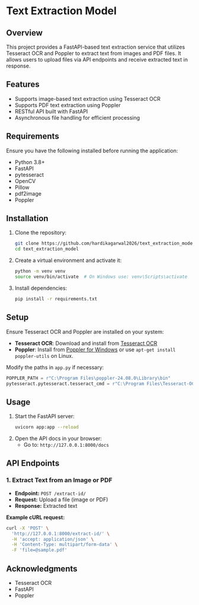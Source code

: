 # Text Extraction Model

## Overview
This project provides a FastAPI-based text extraction service that utilizes Tesseract OCR and Poppler to extract text from images and PDF files. It allows users to upload files via API endpoints and receive extracted text in response.

## Features
- Supports image-based text extraction using Tesseract OCR
- Supports PDF text extraction using Poppler
- RESTful API built with FastAPI
- Asynchronous file handling for efficient processing

## Requirements
Ensure you have the following installed before running the application:
- Python 3.8+
- FastAPI
- pytesseract
- OpenCV
- Pillow
- pdf2image
- Poppler

## Installation
1. Clone the repository:
   ```sh
   git clone https://github.com/hardikagarwal2026/text_extraction_model.git
   cd text_extraction_model
   ```
2. Create a virtual environment and activate it:
   ```sh
   python -m venv venv
   source venv/bin/activate  # On Windows use: venv\Scripts\activate
   ```
3. Install dependencies:
   ```sh
   pip install -r requirements.txt
   ```

## Setup
Ensure Tesseract OCR and Poppler are installed on your system:
- **Tesseract OCR**: Download and install from [Tesseract OCR](https://github.com/tesseract-ocr/tesseract)
- **Poppler**: Install from [Poppler for Windows](https://blog.alivate.com.au/poppler-windows/) or use `apt-get install poppler-utils` on Linux.

Modify the paths in `app.py` if necessary:
```python
POPPLER_PATH = r"C:\Program Files\poppler-24.08.0\Library\bin"
pytesseract.pytesseract.tesseract_cmd = r"C:\Program Files\Tesseract-OCR\tesseract.exe"
```

## Usage
1. Start the FastAPI server:
   ```sh
   uvicorn app:app --reload
   ```
2. Open the API docs in your browser:
   - Go to: `http://127.0.0.1:8000/docs`

## API Endpoints
### 1. Extract Text from an Image or PDF
- **Endpoint:** `POST /extract-id/`
- **Request:** Upload a file (image or PDF)
- **Response:** Extracted text

**Example cURL request:**
```sh
curl -X 'POST' \
  'http://127.0.0.1:8000/extract-id/' \
  -H 'accept: application/json' \
  -H 'Content-Type: multipart/form-data' \
  -F 'file=@sample.pdf'
```

## Acknowledgments
- Tesseract OCR
- FastAPI
- Poppler
